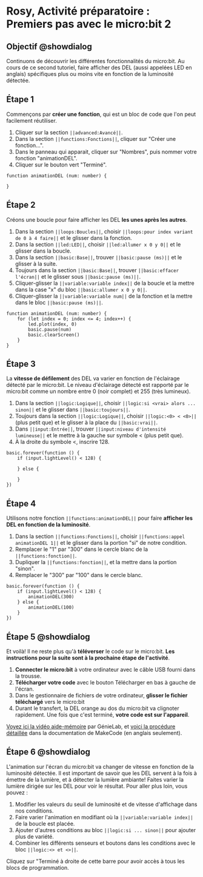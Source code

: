 # Rosy, Activité préparatoire : Premiers pas avec le micro:bit 2

## Objectif @showdialog

Continuons de découvrir les différentes fonctionnalités du micro:bit. Au cours de ce second tutoriel, faire afficher des DEL (aussi appelées LED en anglais) spécifiques plus ou moins vite en fonction de la luminosité détectée.



## Étape 1

Commençons par **créer une fonction**, qui est un bloc de code que l'on peut facilement réutiliser.

1. Cliquer sur la section ``||advanced:Avancé||``.
2. Dans la section ``||functions:Fonctions||``, cliquer sur "Créer une fonction...".
3. Dans le panneau qui apparait, cliquer sur "Nombres", puis nommer votre fonction "animationDEL".
4. Cliquer sur le bouton vert "Terminé".

<!-- <img alt="Animation de l'assemblage des blocs de programmation de l'étape 12." src="https://raw.githubusercontent.com/GenieLabMtl/Rosy_microbit/master/static/images/Activity_01/Rosy_Act1_07.gif" width="80%"> -->

```blocks
function animationDEL (num: number) {
    
}
```

## Étape 2

Créons une boucle pour faire afficher les DEL **les unes après les autres**.

1. Dans la section ``||loops:Boucles||``, choisir ``||loops:pour index variant de 0 à 4 faire||`` et le glisser dans la fonction.
2. Dans la section ``||led:LED||``, choisir ``||led:allumer x 0 y 0||`` et le glisser dans la boucle.
3. Dans la section ``||basic:Base||``, trouver ``||basic:pause (ms)||`` et le glisser à la suite.
4. Toujours dans la section ``||basic:Base||``, trouver ``||basic:effacer l'écran||`` et le glisser sous ``||basic:pause (ms)||``.
5. Cliquer-glisser la ``||variable:variable index||`` de la boucle et la mettre dans la case "x" du bloc ``||basic:allumer x 0 y 0||``.
6. Cliquer-glisser la ``||variable:variable num||`` de la fonction et la mettre dans le bloc ``||basic:pause (ms)||``.


```blocks
function animationDEL (num: number) {
    for (let index = 0; index <= 4; index++) {
        led.plot(index, 0)
        basic.pause(num)
        basic.clearScreen()
    }
}
```


## Étape 3

La **vitesse de défilement** des DEL va varier en fonction de l'éclairage détecté par le micro:bit. Le niveau d'éclairage détecté est rapporté par le micro:bit comme un nombre entre 0 (noir complet) et 255 (très lumineux).

1. Dans la section ``||logic:Logique||``, choisir ``||logic:si <vrai> alors ... sinon||`` et le glisser dans ``||basic:toujours||``.
2. Toujours dans la section ``||logic:Logique||``, choisir ``||logic:<0> < <0>||`` (plus petit que) et le glisser à la place du ``||basic:vrai||``.
3. Dans ``||input:Entrée||``, trouver ``||input:niveau d'intensité lumineuse||`` et le mettre à la gauche sur symbole < (plus petit que).
4. À la droite du symbole <, inscrire 128.


```blocks
basic.forever(function () {
    if (input.lightLevel() < 128) {
        
    } else {
        
    }
})
```


## Étape 4

Utilisons notre fonction ``||functions:animationDEL||`` pour faire **afficher les DEL en fonction de la luminosité**.

1. Dans la section ``||functions:Fonctions||``, choisir ``||functions:appel animationDEL 1||`` et le glisser dans la portion "si" de notre condition.
2. Remplacer le "1" par "300" dans le cercle blanc de la ``||functions:fonction||``.
3. Dupliquer la ``||functions:fonction||``, et la mettre dans la portion "sinon".
4. Remplacer le "300" par "100" dans le cercle blanc.


```blocks
basic.forever(function () {
    if (input.lightLevel() < 128) {
        animationDEL(300)
    } else {
        animationDEL(100)
    }
})
```


## Étape 5 @showdialog

Et voilà! Il ne reste plus qu'à **téléverser** le code sur le micro:bit. **Les instructions pour la suite sont à la prochaine étape de l'activité**.

1. **Connecter le micro:bit** à votre ordinateur avec le câble USB fourni dans la trousse.
2. **Télécharger votre code** avec le bouton Télécharger en bas à gauche de l'écran.
3. Dans le gestionnaire de fichiers de votre ordinateur, **glisser le fichier téléchargé** vers le micro:bit
4. Durant le transfert, la DEL orange au dos du micro:bit va clignoter rapidement. Une fois que c'est terminé, **votre code est sur l'appareil**.

[Voyez ici la vidéo aide-mémoire](https://youtu.be/H8utNPE3sJo) par GénieLab, et [voici la procédure détaillée](https://makecode.microbit.org/device/usb) dans la documentation de MakeCode (en anglais seulement).


## Étape 6 @showdialog

L'animation sur l'écran du micro:bit va changer de vitesse en fonction de la luminosité détectée. Il est important de savoir que les DEL servent à la fois à émettre de la lumière, et à détecter la lumière ambiante! Faites varier la lumière dirigée sur les DEL pour voir le résultat. Pour aller plus loin, vous pouvez :

1. Modifier les valeurs du seuil de luminosité et de vitesse d'affichage dans nos conditions.
2. Faire varier l'animation en modifiant où la ``||variable:variable index||`` de la boucle est placée.
3. Ajouter d'autres conditions au bloc ``||logic:si ... sinon||`` pour ajouter plus de variété.
4. Combiner les différents senseurs et boutons dans les conditions avec le bloc ``||logic:<> et <>||``.

Cliquez sur "Terminé à droite de cette barre pour avoir accès à tous les blocs de programmation.
